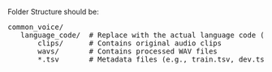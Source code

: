 Folder Structure should be:

<pre>
common_voice/
   language_code/  # Replace with the actual language code (e.g., en, fr, es)
       clips/      # Contains original audio clips
       wavs/       # Contains processed WAV files
       *.tsv       # Metadata files (e.g., train.tsv, dev.tsv, test.tsv)
</pre>
